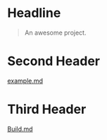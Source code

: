 # Headline

> An awesome project.

# Second Header

[example.md](example.md ':include')

# Third Header
[Build.md](Build.md ':include')
